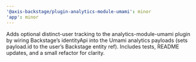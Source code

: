 ```yaml
---
'@axis-backstage/plugin-analytics-module-umami': minor
'app': minor
---
```


Adds optional distinct-user tracking to the analytics-module-umami plugin by wiring Backstage’s identityApi into the Umami analytics payloads (sets payload.id to the user’s Backstage entity ref). Includes tests, README updates, and a small refactor for clarity.
